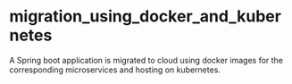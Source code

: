 # migration_using_docker_and_kubernetes

A Spring boot application is migrated to cloud using docker images for the corresponding microservices and hosting on kubernetes.

